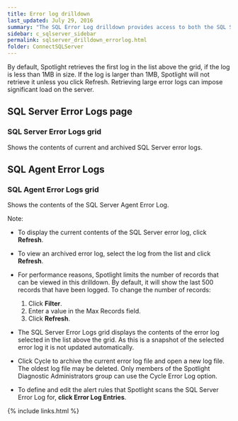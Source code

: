 ```yaml
---
title: Error log drilldown
last_updated: July 29, 2016
summary: "The SQL Error Log drilldown provides access to both the SQL Server Error Log and the SQL Server Agent Error Log."
sidebar: c_sqlserver_sidebar
permalink: sqlserver_drilldown_errorlog.html
folder: ConnectSQLServer
---
```



By default, Spotlight retrieves the first log in the list above the grid, if the log is less than 1MB in size. If the log is larger than 1MB, Spotlight will not retrieve it unless you click Refresh. Retrieving large error logs can impose significant load on the server.


## SQL Server Error Logs page

### SQL Server Error Logs grid
Shows the contents of current and archived SQL Server error logs.

## SQL Agent Error Logs

### SQL Agent Error Logs grid
Shows the contents of the SQL Server Agent Error Log.




Note:

* To display the current contents of the SQL Server error log, click **Refresh**.
* To view an archived error log, select the log from the list and click **Refresh**.
* For performance reasons, Spotlight limits the number of records that can be viewed in this drilldown. By default, it will show the last 500 records that have been logged. To change the number of records:

    1. Click **Filter**.
    2. Enter a value in the Max Records field.
    3. Click **Refresh**.


* The SQL Server Error Logs grid displays the contents of the error log selected in the list above the grid. As this is a snapshot of the selected error log it is not updated automatically.
* Click Cycle to archive the current error log file and open a new log file. The oldest log file may be deleted. Only members of the Spotlight Diagnostic Administrators group can use the Cycle Error Log option.
* To define and edit the alert rules that Spotlight scans the SQL Server Error Log for, **click Error Log Entries**.


{% include links.html %}
